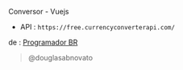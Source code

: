 Conversor - Vuejs
- API : `https://free.currencyconverterapi.com/`

de : [Programador BR](https://www.youtube.com/watch?v=tIEa3MRBpI0)

> @douglasabnovato